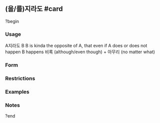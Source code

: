 ## (을/를)지라도 #card
?begin
### Usage
A지라도 B
B is kinda the opposite of A, that even if A does or does not happen B happens
비록 (although/even though) + 아무리 (no matter what)
### Form
### Restrictions
### Examples
### Notes
?end
